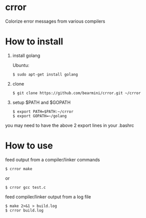 crror
=====

Colorize error messages from various compilers


How to install
==============

1. install golang
   
   Ubuntu:
   ```
   $ sudo apt-get install golang
   ```

2. clone
   ```
   $ git clone https://github.com/bearmini/crror.git ~/crror
   ```

3. setup $PATH and $GOPATH
   ```
   $ export PATH=$PATH:~/crror
   $ export GOPATH=~/golang
   ```

you may need to have the above 2 export lines in your .bashrc


How to use
==========

feed output from a compiler/linker commands

    $ crror make
 
    
or

    $ crror gcc test.c


feed compiler/linker output from a log file

    $ make 2>&1 > build.log
    $ crror build.log



